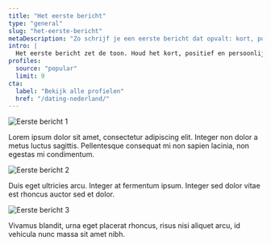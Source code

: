 ```yaml
---
title: "Het eerste bericht"
type: "general"
slug: "het-eerste-bericht"
metaDescription: "Zo schrijf je een eerste bericht dat opvalt: kort, positief en persoonlijk. Tips voor openingszinnen, vervolgvragen en toon — zonder clichés."
intro: |
  Het eerste bericht zet de toon. Houd het kort, positief en persoonlijk: verwijs naar iets uit iemands profiel, stel een open vraag en vermijd generieke zinnen. In deze gids vind je praktische voorbeelden, do’s & don’ts en manieren om het gesprek natuurlijk op te starten. Zo vergroot je je kans op een leuke reactie en een fijn vervolg.
profiles:
  source: "popular"
  limit: 9
cta:
  label: "Bekijk alle profielen"
  href: "/dating-nederland/"
---
```


![Eerste bericht 1](/img/tips/het-eerste-bericht-1.jpg)

Lorem ipsum dolor sit amet, consectetur adipiscing elit. Integer non dolor a metus luctus sagittis. Pellentesque consequat mi non sapien lacinia, non egestas mi condimentum.

![Eerste bericht 2](/img/tips/het-eerste-bericht-2.jpg)

Duis eget ultricies arcu. Integer at fermentum ipsum. Integer sed dolor vitae est rhoncus auctor sed et dolor.

![Eerste bericht 3](/img/tips/het-eerste-bericht-3.jpg)

Vivamus blandit, urna eget placerat rhoncus, risus nisi aliquet arcu, id vehicula nunc massa sit amet nibh.

